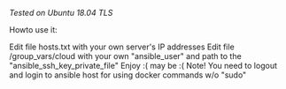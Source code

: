 *Tested on Ubuntu 18.04 TLS*

Howto use it:

Edit file hosts.txt with your own server's IP addresses
Edit file /group_vars/cloud with your own "ansible_user" and path to the "ansible_ssh_key_private_file"
Enjoy :( may be :(
Note! You need to logout and login to ansible host for using docker commands w/o "sudo"
